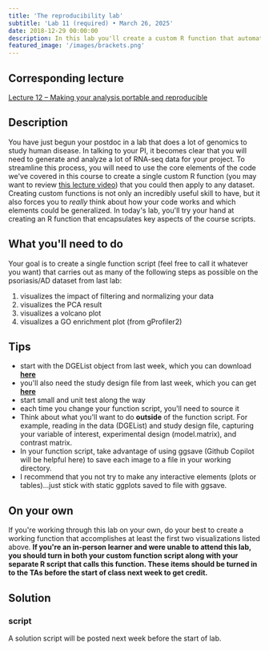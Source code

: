 ```yaml
---
title: 'The reproducibility lab'
subtitle: 'Lab 11 (required) • March 26, 2025'
date: 2018-12-29 00:00:00
description: In this lab you'll create a custom R function that automates many of the tasks and visualizations that we've worked with throughout the course.
featured_image: '/images/brackets.png'
---
```


## Corresponding lecture

[Lecture 12 – Making your analysis portable and reproducible](https://diytranscriptomics.com/project/lecture-11)

## Description

You have just begun your postdoc in a lab that does a lot of genomics to study human disease.  In talking to your PI, it becomes clear that you will need to generate and analyze a lot of RNA-seq data for your project.  To streamline this process, you will need to use the core elements of the code we've covered in this course to create a single custom R function (you may want to review [this lecture video](https://vimeo.com/426552841)) that you could then apply to any dataset.  Creating custom functions is not only an incredibly useful skill to have, but it also forces you to *really* think about how your code works and which elements could be generalized.  In today's lab, you'll try your hand at creating an R function that encapsulates key aspects of the course scripts.

## What you'll need to do

Your goal is to create a single function script (feel free to call it whatever you want) that carries out as many of the following steps as possible on the psoriasis/AD dataset from last lab:

1. visualizes the impact of filtering and normalizing your data
2. visualizes the PCA result
3. visualizes a volcano plot
4. visualizes a GO enrichment plot (from gProfiler2)

## Tips

* start with the DGEList object from last week, which you can download **[here](https://DIYtranscriptomics.github.io/Data/files/archs4.DGEList)**
* you'll also need the study design file from last week, which you can get **[here](https://DIYtranscriptomics.github.io/Data/files/studydesign_lab11.txt)**
* start small and unit test along the way
* each time you change your function script, you'll need to source it
* Think about what you'll want to do **outside** of the function script.  For example, reading in the data (DGEList) and study design file, capturing your variable of interest, experimental design (model.matrix), and contrast matrix.
* In your function script, take advantage of using ggsave (Github Copilot will be helpful here) to save each image to a file in your working directory.
* I recommend that you not try to make any interactive elements (plots or tables)...just stick with static ggplots saved to file with ggsave.


## On your own

If you're working through this lab on your own, do your best to create a working function that accomplishes at least the first two visualizations listed above. **If you're an in-person learner and were unable to attend this lab, you should turn in both your custom function script along with your separate R script that calls this function.  These items should be turned in to the TAs before the start of class next week to get credit.**

## Solution

### script

A solution script will be posted next week before the start of lab.